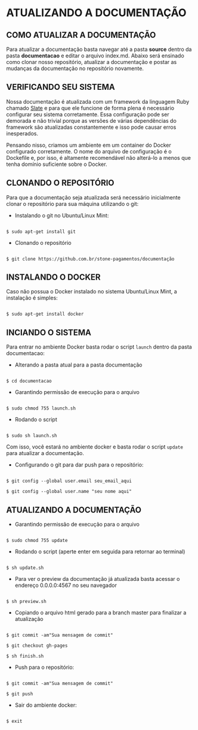 # ATUALIZANDO A DOCUMENTAÇÃO

## COMO ATUALIZAR A DOCUMENTAÇÃO

Para atualizar a documentação basta navegar até a pasta **source** dentro da pasta **documentacao** e editar o arquivo index.md. Abaixo será ensinado como clonar nosso repositório, atualizar a documentação e postar as mudanças da documentação no repositório novamente.

## VERIFICANDO SEU SISTEMA

Nossa documentação é atualizada com um framework da linguagem Ruby chamado [Slate](https://github.com/lord/slate) e para que ele funcione de forma plena é necessário configurar seu sistema corretamente. Essa configuração pode ser demorada e não trivial porque as versões de várias dependências do framework são atualizadas constantemente e isso pode causar erros inesperados.

Pensando nisso, criamos um ambiente em um container do Docker configurado corretamente. O nome do arquivo de configuração é o Dockefile e, por isso, é altamente recomendável não alterá-lo a menos que tenha domínio suficiente sobre o Docker. 

## CLONANDO O REPOSITÓRIO

Para que a documentação seja atualizada será necessário inicialmente clonar o repositório para sua máquina utilizando o git:

* Instalando o git no Ubuntu/Linux Mint:

```shell

$ sudo apt-get install git 

```

* Clonando o repositório

```shell

$ git clone https://github.com.br/stone-pagamentos/documentação

```

## INSTALANDO O DOCKER

Caso não possua o Docker instalado no sistema Ubuntu/Linux Mint, a instalação é simples:

```shell

$ sudo apt-get install docker

```

## INCIANDO O SISTEMA

Para entrar no ambiente Docker basta rodar o script ``launch`` dentro da pasta documentacao:

* Alterando a pasta atual para a pasta documentação

```shell

$ cd documentacao 

```
* Garantindo permissão de execução para o arquivo 

```shell

$ sudo chmod 755 launch.sh 

```

* Rodando o script 

```shell

$ sudo sh launch.sh

```

Com isso, você estará no ambiente docker e basta rodar o script ``update`` para atualizar a documentação.

* Configurando o git para dar push para o repositório:

```shell

$ git config --global user.email seu_email_aqui

$ git config --global user.name "seu nome aqui"

```


## ATUALIZANDO A DOCUMENTAÇÃO

* Garantindo permissão de execução para o arquivo 

```shell

$ sudo chmod 755 update 

```

* Rodando o script (aperte enter em seguida para retornar ao terminal) 

```shell

$ sh update.sh

```

* Para ver o preview da documentação já atualizada basta acessar o endereço 0.0.0.0:4567 no seu navegador 

```shell

$ sh preview.sh

```

* Copiando o arquivo html gerado para a branch master para finalizar a atualização

```shell

$ git commit -am"Sua mensagem de commit" 

$ git checkout gh-pages

$ sh finish.sh

```

* Push para o repositório:

```shell

$ git commit -am"Sua mensagem de commit" 

$ git push 

```

* Sair do ambiente docker:

```shell

$ exit

```
